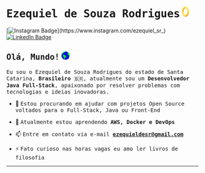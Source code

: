 # <samp>Ezequiel de Souza Rodrigues</samp><img src="https://github.com/ezequieldesr/ezequieldesr/blob/main/.github/Sonic%20The%20Hedgehog%20Spinning%20Sticker%20by%20Willem%20Dafriend%20-%20Find%20%26%20Share%20on%20GIPHY.gif" width="30px" height="30px">

[![Instagram Badge](https://img.shields.io/badge/Instagram-%23E4405F.svg?&style=flat-square&logo=instagram&logoColor=white&color=071A2C&link=https://www.instagram.com/ezequiel_sr_)](https://www.instagram.com/ezequiel_sr_)
[![LinkedIn Badge](https://img.shields.io/badge/LinkedIn-%23E4405F.svg?&style=flat-square&logo=linkedin&logoColor=white&color=071A2C&link=https://www.linkedin.com/in/ezequieldesr/)](https://www.linkedin.com/in/ezequieldesr/)

## <samp>Olá, Mundo!</samp> <img src="https://github.com/ezequieldesr/ezequieldesr/blob/main/.github/earth.gif" width="22px" height="22px">

<samp>Eu sou o Ezequiel de Souza Rodrigues do estado de Santa Catarina, __Brasileiro__ 🇧🇷, atualmente sou um __Desenvolvedor Java Full-Stack__, apaixonado por resolver problemas com tecnologias e ideias inovadoras.


- 🤝 <samp>Estou procurando em ajudar com projetos Open Source voltados para o Full-Stack, Java ou Front-End </samp>
- 🌱 <samp> Atualmente estou aprendendo **AWS, Docker e DevOps** </samp>
- 📫 <samp> Entre em contato via e-mail **ezequieldesr@gmail.com** </samp>

- ⚡ <samp> Fato curioso nas horas vagas eu amo ler livros de filosofia </samp>


---
